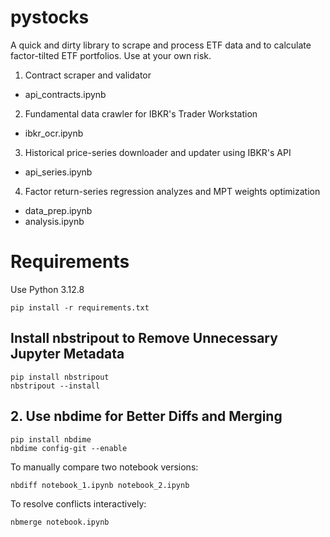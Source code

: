 # pystocks
A quick and dirty library to scrape and process ETF data and to calculate factor-tilted ETF portfolios. Use at your own risk.

1. Contract scraper and validator
- api_contracts.ipynb

2. Fundamental data crawler for IBKR's Trader Workstation
- ibkr_ocr.ipynb

3. Historical price-series downloader and updater using IBKR's API
- api_series.ipynb

4. Factor return-series regression analyzes and MPT weights optimization
- data_prep.ipynb
- analysis.ipynb

# Requirements
Use Python 3.12.8
```
pip install -r requirements.txt
```

## Install nbstripout to Remove Unnecessary Jupyter Metadata
```
pip install nbstripout
nbstripout --install
```


## 2. Use nbdime for Better Diffs and Merging
```
pip install nbdime
nbdime config-git --enable
```

To manually compare two notebook versions:
```
nbdiff notebook_1.ipynb notebook_2.ipynb
```

To resolve conflicts interactively:

```
nbmerge notebook.ipynb
```
